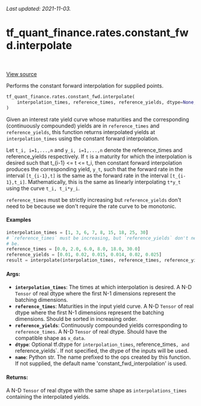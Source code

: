 <!--
This file is generated by a tool. Do not edit directly.
For open-source contributions the docs will be updated automatically.
-->

*Last updated: 2021-11-03.*

<div itemscope itemtype="http://developers.google.com/ReferenceObject">
<meta itemprop="name" content="tf_quant_finance.rates.constant_fwd.interpolate" />
<meta itemprop="path" content="Stable" />
</div>

# tf_quant_finance.rates.constant_fwd.interpolate

<!-- Insert buttons and diff -->

<table class="tfo-notebook-buttons tfo-api" align="left">
</table>

<a target="_blank" href="https://github.com/google/tf-quant-finance/blob/master/tf_quant_finance/rates/constant_fwd/constant_fwd_interpolation.py">View source</a>



Performs the constant forward interpolation for supplied points.

```python
tf_quant_finance.rates.constant_fwd.interpolate(
    interpolation_times, reference_times, reference_yields, dtype=None, name=None
)
```



<!-- Placeholder for "Used in" -->

Given an interest rate yield curve whose maturities and the corresponding
(continuously compounded) yields are in `reference_times` and
`reference_yields`, this function returns interpolated yields at
`interpolation_times` using the constant forward interpolation.

Let `t_i, i=1,...,n` and `y_i, i=1,...,n` denote the reference_times and
reference_yields respectively. If `t` is a maturity for which the
interpolation is desired such that t_{i-1} <= t <= t_i, then constant forward
interpolation produces the corresponding yield, `y_t`, such that the forward
rate in the interval `[t_{i-1},t]` is the same as the forward rate in the
interval `[t_{i-1},t_i]`. Mathematically, this is the same as linearly
interpolating `t*y_t` using the curve `t_i, t_i*y_i`.

`reference_times` must be strictly increasing but `reference_yields` don't
need to be because we don't require the rate curve to be monotonic.

#### Examples

```python
interpolation_times = [1, 3, 6, 7, 8, 15, 18, 25, 30]
# `reference_times` must be increasing, but `reference_yields` don't need to
# be.
reference_times = [0.0, 2.0, 6.0, 8.0, 18.0, 30.0]
reference_yields = [0.01, 0.02, 0.015, 0.014, 0.02, 0.025]
result = interpolate(interpolation_times, reference_times, reference_yields)
```

#### Args:


* <b>`interpolation_times`</b>: The times at which interpolation is desired. A N-D
  `Tensor` of real dtype where the first N-1 dimensions represent the
  batching dimensions.
* <b>`reference_times`</b>: Maturities in the input yield curve. A N-D `Tensor` of
  real dtype where the first N-1 dimensions represent the batching
  dimensions. Should be sorted in increasing order.
* <b>`reference_yields`</b>: Continuously compounded yields corresponding to
  `reference_times`. A N-D `Tensor` of real dtype. Should have the
  compatible shape as `x_data`.
* <b>`dtype`</b>: Optional tf.dtype for `interpolation_times`, reference_times`,
  and `reference_yields`. If not specified, the dtype of the inputs will be
  used.
* <b>`name`</b>: Python str. The name prefixed to the ops created by this function. If
  not supplied, the default name 'constant_fwd_interpolation' is used.


#### Returns:

A N-D `Tensor` of real dtype with the same shape as `interpolations_times`
  containing the interpolated yields.

